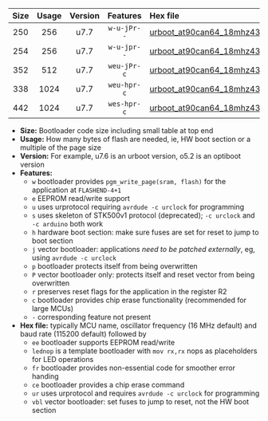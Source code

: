 |Size|Usage|Version|Features|Hex file|
|:-:|:-:|:-:|:-:|:--|
|250|256|u7.7|`w-u-jPr--`|[urboot_at90can64_18mhz432_19200bps_lednop_ur_vbl.hex](https://raw.githubusercontent.com/stefanrueger/urboot.hex/main/mcus/at90can64/fcpu_18mhz432/19200_bps/urboot_at90can64_18mhz432_19200bps_lednop_ur_vbl.hex)|
|254|256|u7.7|`w-u-jpr--`|[urboot_at90can64_18mhz432_19200bps_lednop_fr_ur_vbl.hex](https://raw.githubusercontent.com/stefanrueger/urboot.hex/main/mcus/at90can64/fcpu_18mhz432/19200_bps/urboot_at90can64_18mhz432_19200bps_lednop_fr_ur_vbl.hex)|
|352|512|u7.7|`weu-jPr-c`|[urboot_at90can64_18mhz432_19200bps_ee_lednop_fr_ce_ur_vbl.hex](https://raw.githubusercontent.com/stefanrueger/urboot.hex/main/mcus/at90can64/fcpu_18mhz432/19200_bps/urboot_at90can64_18mhz432_19200bps_ee_lednop_fr_ce_ur_vbl.hex)|
|338|1024|u7.7|`weu-hpr-c`|[urboot_at90can64_18mhz432_19200bps_ee_lednop_fr_ce_ur.hex](https://raw.githubusercontent.com/stefanrueger/urboot.hex/main/mcus/at90can64/fcpu_18mhz432/19200_bps/urboot_at90can64_18mhz432_19200bps_ee_lednop_fr_ce_ur.hex)|
|442|1024|u7.7|`wes-hpr-c`|[urboot_at90can64_18mhz432_19200bps_ee_lednop_fr_ce.hex](https://raw.githubusercontent.com/stefanrueger/urboot.hex/main/mcus/at90can64/fcpu_18mhz432/19200_bps/urboot_at90can64_18mhz432_19200bps_ee_lednop_fr_ce.hex)|

- **Size:** Bootloader code size including small table at top end
- **Usage:** How many bytes of flash are needed, ie, HW boot section or a multiple of the page size
- **Version:** For example, u7.6 is an urboot version, o5.2 is an optiboot version
- **Features:**
  + `w` bootloader provides `pgm_write_page(sram, flash)` for the application at `FLASHEND-4+1`
  + `e` EEPROM read/write support
  + `u` uses urprotocol requiring `avrdude -c urclock` for programming
  + `s` uses skeleton of STK500v1 protocol (deprecated); `-c urclock` and `-c arduino` both work
  + `h` hardware boot section: make sure fuses are set for reset to jump to boot section
  + `j` vector bootloader: applications *need to be patched externally*, eg, using `avrdude -c urclock`
  + `p` bootloader protects itself from being overwritten
  + `P` vector bootloader only: protects itself and reset vector from being overwritten
  + `r` preserves reset flags for the application in the register R2
  + `c` bootloader provides chip erase functionality (recommended for large MCUs)
  + `-` corresponding feature not present
- **Hex file:** typically MCU name, oscillator frequency (16 MHz default) and baud rate (115200 default) followed by
  + `ee` bootloader supports EEPROM read/write
  + `lednop` is a template bootloader with `mov rx,rx` nops as placeholders for LED operations
  + `fr` bootloader provides non-essential code for smoother error handing
  + `ce` bootloader provides a chip erase command
  + `ur` uses urprotocol and requires `avrdude -c urclock` for programming
  + `vbl` vector bootloader: set fuses to jump to reset, not the HW boot section
